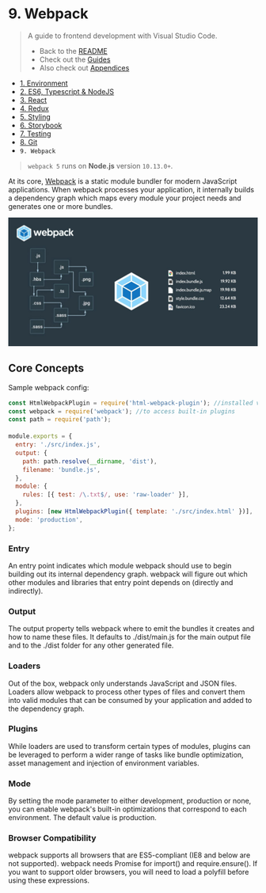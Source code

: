# 9. Webpack

> A guide to frontend development with Visual Studio Code.
>
> - Back to the [README](../../README.md)
> - Check out the [Guides](./guides/CryptoCharts.md)
> - Also check out [Appendices](./appendix/CodingStandards.md)

- [1. Environment](./1-Environment.md)
- [2. ES6, Typescript & NodeJS](./2-Javascript.md)
- [3. React](./3-React.md)
- [4. Redux](./4-Redux.md)
- [5. Styling](./5-Styling.md)
- [6. Storybook](./6-Storybook.md)
- [7. Testing](./7-Testing.md)
- [8. Git](./8-Git.md)
- `9. Webpack`

> `webpack 5` runs on **Node.js** version `10.13.0+`.

At its core, [Webpack](https://webpack.js.org/concepts/) is a static module bundler for modern JavaScript applications. When webpack processes your application, it internally builds a dependency graph which maps every module your project needs and generates one or more bundles.

![webpack-summary](./../assets/chapters/webpack-summary.jpeg)

## Core Concepts

Sample webpack config:
```js
const HtmlWebpackPlugin = require('html-webpack-plugin'); //installed via npm
const webpack = require('webpack'); //to access built-in plugins
const path = require('path');

module.exports = {
  entry: './src/index.js',
  output: {
    path: path.resolve(__dirname, 'dist'),
    filename: 'bundle.js',
  },
  module: {
    rules: [{ test: /\.txt$/, use: 'raw-loader' }],
  },
  plugins: [new HtmlWebpackPlugin({ template: './src/index.html' })],
  mode: 'production',
};
```

### Entry

An entry point indicates which module webpack should use to begin building out its internal dependency graph. webpack will figure out which other modules and libraries that entry point depends on (directly and indirectly).

### Output

The output property tells webpack where to emit the bundles it creates and how to name these files. It defaults to ./dist/main.js for the main output file and to the ./dist folder for any other generated file.

### Loaders

Out of the box, webpack only understands JavaScript and JSON files. Loaders allow webpack to process other types of files and convert them into valid modules that can be consumed by your application and added to the dependency graph.

### Plugins

While loaders are used to transform certain types of modules, plugins can be leveraged to perform a wider range of tasks like bundle optimization, asset management and injection of environment variables.

### Mode

By setting the mode parameter to either development, production or none, you can enable webpack's built-in optimizations that correspond to each environment. The default value is production.

### Browser Compatibility

webpack supports all browsers that are ES5-compliant (IE8 and below are not supported). webpack needs Promise for import() and require.ensure(). If you want to support older browsers, you will need to load a polyfill before using these expressions.
